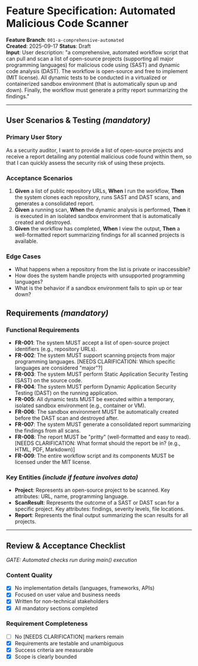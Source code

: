# Feature Specification: Automated Malicious Code Scanner

**Feature Branch**: `001-a-comprehensive-automated`  
**Created**: 2025-09-17 
**Status**: Draft  
**Input**: User description: "a comprehensive, automated workflow script that can pull and scan a list of open-source projects (supporting all major programming languages) for malicious code using (SAST) and dynamic code analysis (DAST). The workflow is open-source and free to implement (MIT license). All dynamic tests to be conducted in a virtualized or containerized sandbox environment (that is automatically spun up and down). Finally, the workflow must generate a pritty report summarizing the findings."

---

## User Scenarios & Testing *(mandatory)*

### Primary User Story
As a security auditor, I want to provide a list of open-source projects and receive a report detailing any potential malicious code found within them, so that I can quickly assess the security risk of using these projects.

### Acceptance Scenarios
1. **Given** a list of public repository URLs, **When** I run the workflow, **Then** the system clones each repository, runs SAST and DAST scans, and generates a consolidated report.
2. **Given** a running scan, **When** the dynamic analysis is performed, **Then** it is executed in an isolated sandbox environment that is automatically created and destroyed.
3. **Given** the workflow has completed, **When** I view the output, **Then** a well-formatted report summarizing findings for all scanned projects is available.

### Edge Cases
- What happens when a repository from the list is private or inaccessible?
- How does the system handle projects with unsupported programming languages?
- What is the behavior if a sandbox environment fails to spin up or tear down?

## Requirements *(mandatory)*

### Functional Requirements
- **FR-001**: The system MUST accept a list of open-source project identifiers (e.g., repository URLs).
- **FR-002**: The system MUST support scanning projects from major programming languages. [NEEDS CLARIFICATION: Which specific languages are considered "major"?]
- **FR-003**: The system MUST perform Static Application Security Testing (SAST) on the source code.
- **FR-004**: The system MUST perform Dynamic Application Security Testing (DAST) on the running application.
- **FR-005**: All dynamic tests MUST be executed within a temporary, isolated sandbox environment (e.g., container or VM).
- **FR-006**: The sandbox environment MUST be automatically created before the DAST scan and destroyed after.
- **FR-007**: The system MUST generate a consolidated report summarizing the findings from all scans.
- **FR-008**: The report MUST be "pritty" (well-formatted and easy to read). [NEEDS CLARIFICATION: What format should the report be in? (e.g., HTML, PDF, Markdown)]
- **FR-009**: The entire workflow script and its components MUST be licensed under the MIT license.

### Key Entities *(include if feature involves data)*
- **Project**: Represents an open-source project to be scanned. Key attributes: URL, name, programming language.
- **ScanResult**: Represents the outcome of a SAST or DAST scan for a specific project. Key attributes: findings, severity levels, file locations.
- **Report**: Represents the final output summarizing the scan results for all projects.

---

## Review & Acceptance Checklist
*GATE: Automated checks run during main() execution*

### Content Quality
- [X] No implementation details (languages, frameworks, APIs)
- [X] Focused on user value and business needs
- [X] Written for non-technical stakeholders
- [X] All mandatory sections completed

### Requirement Completeness
- [ ] No [NEEDS CLARIFICATION] markers remain
- [X] Requirements are testable and unambiguous  
- [X] Success criteria are measurable
- [X] Scope is clearly bounded
